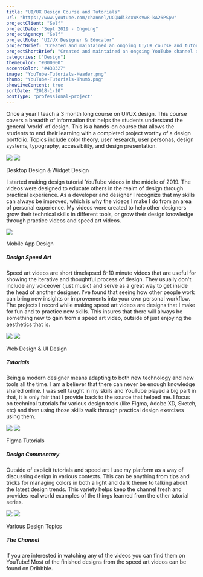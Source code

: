 ```yaml
---
title: "UI/UX Design Course and Tutorials"
url: "https://www.youtube.com/channel/UCQNdi3oxWKsVw8-kA26PSpw"
projectClient: "Self"
projectDate: "Sept 2019 - Ongoing"
projectAgency: "Self"
projectRole: "UI/UX Designer & Educator"
projectBrief: "Created and maintained an ongoing UI/UX course and tutorial based YouTube channel with a focus in teaching others design based concepts. Showed new concepts to others through building foundational ideas and then implementing those skills in 'design practice' videos. Demonstrated various ways of design thinking via speed art videos where graphic design and user interfaces (web and mobile) were created."
projectShortBrief: "Created and maintained an ongoing YouTube channel and UI/UX course with a focus in teaching others design based concepts."
categories: ["Design"]
themeColor: "#000000"
accentColor: "#438327"
image: "YouTube-Tutorials-Header.png"
thumb: "YouTube-Tutorials-Thumb.png"
showLiveContent: true
sortDate: "2018-1-10"
postType: "professional-project"
---
```

Once a year I teach a 3 month long course on UI/UX design. This course covers a breadth of information that helps the students understand the general 'world' of design. This is a hands-on course that allows the students to end their learning with a completed project worthy of a design portfolio. Topics include color theory, user research, user personas, design systems, typography, accessibility, and design presentation.

<div class="photo-grid-container">
<div class="photo-grid">
<img src="windows-design.png" />
<img src="spotify-design.png"/></div>
</div>
<p class="photo-grid-subtitle">Desktop Design & Widget Design</p>

I started making design tutorial YouTube videos in the middle of 2019. The videos were designed to educate others in the realm of design through practical experience. As a developer and designer I recognize that my skills can always be improved, which is why the videos I make I do from an area of personal experience. My videos were created to help other designers grow their technical skills in different tools, or grow their design knowledge through practice videos and speed art videos.

<div class="photo-container">
<img src="ascalon-design.png" />
</div>
<p class="photo-grid-subtitle">Mobile App Design</p>

##### Design Speed Art
Speed art videos are short timelapsed 8-10 minute videos that are useful for showing the iterative and thoughtful process of design. They usually don't include any voiceover (just music) and serve as a great way to get inside the head of another designer. I've found that seeing how other people work can bring new insights or improvements into your own personal workflow. The projects I record while making speed art videos are designs that I make for fun and to practice new skills. This insures that there will always be something new to gain from a speed art video, outside of just enjoying the aesthetics that is.

<div class="photo-grid-container">
<div class="photo-grid">
<img src="mygarage-mobile.png" />
<img src="privateschool-web.png"/></div>
</div>
<p class="photo-grid-subtitle">Web Design & UI Design</p>

##### Tutorials
Being a modern designer means adapting to both new technology and new tools all the time. I am a believer that there can never be enough knowledge shared online. I was self taught in my skills and YouTube played a big part in that, it is only fair that I provide back to the source that helped me. I focus on technical tutorials for various design tools (like Figma, Adobe XD, Sketch, etc) and then using those skills walk through practical design exercises using them.

<div class="photo-grid-container">
<div class="photo-grid">
<img src="figma-01.png" />
<img src="figma-02.png"/></div>
</div>
<p class="photo-grid-subtitle">Figma Tutorials</p>

##### Design Commentary
Outside of explicit tutorials and speed art I use my platform as a way of discussing design in various contexts. This can be anything from tips and tricks for managing colors in both a light and dark theme to talking about the latest design trends. This variety helps keep the channel fresh and provides real world examples of the things learned from the other tutorial series.

<div class="photo-grid-container">
<div class="photo-grid">
<img src="design-01.png" />
<img src="design-02.png"/></div>
</div>
<p class="photo-grid-subtitle">Various Design Topics</p>

##### The Channel
If you are interested in watching any of the videos you can find them on YouTube! Most of the finished designs from the speed art videos can be found on Dribbble.


